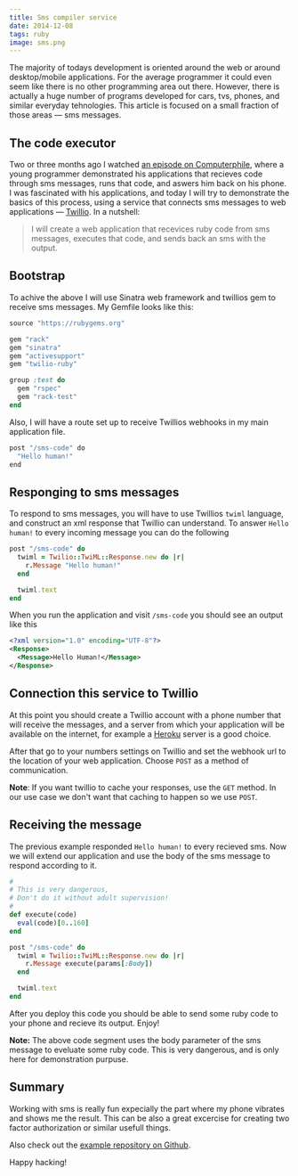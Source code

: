 ```yaml
---
title: Sms compiler service
date: 2014-12-08
tags: ruby
image: sms.png
---
```


The majority of todays development is oriented around the web or around desktop/mobile applications. For the average programmer it could even seem like there is no other programming area out there. However, there is actually a huge number of programs developed for cars, tvs, phones, and similar everyday tehnologies. This article is focused on a small fraction of those areas &mdash; sms messages.

## The code executor

Two or three months ago I watched [an episode on Computerphile](http://shiroyasha.github.io/sinatra-app-with-rspec.html), where a young programmer demonstrated his applications that recieves code through sms messages, runs that code, and aswers him back on his phone. I was fascinated with his applications, and today I will try to demonstrate the basics of this process, using a service that connects sms messages to web applications &mdash; [Twillio](https://www.twilio.com/). In a nutshell:

> I will create a web application that recevices ruby code from sms messages, executes that code, and sends back an sms with the output.

## Bootstrap

To achive the above I will use Sinatra web framework and twillios gem to receive sms messages. My Gemfile looks like this:

``` ruby
source "https://rubygems.org"

gem "rack"
gem "sinatra"
gem "activesupport"
gem "twilio-ruby"

group :test do
  gem "rspec"
  gem "rack-test"
end
```

Also, I will have a route set up to receive Twillios webhooks in my main application file.

``` sh
post "/sms-code" do
  "Hello human!"
end
```

## Responging to sms messages

To respond to sms messages, you will have to use Twillios `twiml` language, and construct an xml response that Twillio can understand. To answer `Hello human!` to every incoming message you can do the following

``` ruby
post "/sms-code" do
  twiml = Twilio::TwiML::Response.new do |r|
    r.Message "Hello human!"
  end

  twiml.text
end
```

When you run the application and visit `/sms-code` you should see an output like this

``` xml
<?xml version="1.0" encoding="UTF-8"?>
<Response>
  <Message>Hello Human!</Message>
</Response>
```

## Connection this service to Twillio

At this point you should create a Twillio account with a phone number that will receive the messages, and a server from which your application will be available on the internet, for example a [Heroku](https://www.heroku.com/) server is a good choice.

After that go to your numbers settings on Twillio and set the webhook url to the location of your web application. Choose `POST` as a method of communication.

**Note**: If you want twillio to cache your responses, use the `GET` method. In our use case we don't want that caching to happen so we use `POST`.

## Receiving the message

The previous example responded `Hello human!` to every recieved sms. Now we will extend our application and use the body of the sms message to respond according to it.

``` ruby
#
# This is very dangerous, 
# Don't do it without adult supervision!
#
def execute(code)
  eval(code)[0..160]
end

post "/sms-code" do
  twiml = Twilio::TwiML::Response.new do |r|
    r.Message execute(params[:Body])
  end

  twiml.text
end
```

After you deploy this code you should be able to send some ruby code to your phone and recieve its output. Enjoy!

**Note:** The above code segment uses the body parameter of the sms message to eveluate some ruby code. This is very dangerous, and is only here for demonstration purpuse.

## Summary

Working with sms is really fun expecially the part where my phone vibrates and shows me the result. This can be also a great excercise for creating two factor authorization or similar usefull things.

Also check out the [example repository on Github](https://github.com/shiroyasha/sms-ruby-code).

Happy hacking!
